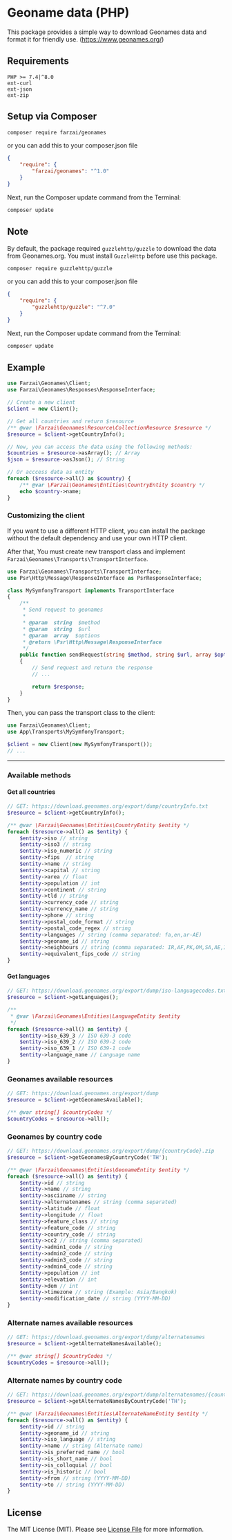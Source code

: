 # Geoname data (PHP)

This package provides a simple way to download Geonames data and format it for friendly use.
(https://www.geonames.org/)

## Requirements
```
PHP >= 7.4|^8.0
ext-curl
ext-json
ext-zip
```

## Setup via Composer
```bash
composer require farzai/geonames
```
or you can add this to your composer.json file
```json
{
    "require": {
        "farzai/geonames": "^1.0"
    }
}
```
Next, run the Composer update command from the Terminal:
```bash
composer update
```


## Note
By default, the package required `guzzlehttp/guzzle` to download the data from Geonames.org.
You must install `GuzzleHttp` before use this package.
```bash
composer require guzzlehttp/guzzle
```
or you can add this to your composer.json file
```json
{
    "require": {
        "guzzlehttp/guzzle": "^7.0"
    }
}
```
Next, run the Composer update command from the Terminal:
```bash
composer update
```

## Example
```php
use Farzai\Geonames\Client;
use Farzai\Geonames\Responses\ResponseInterface;

// Create a new client
$client = new Client();

// Get all countries and return $resource
/** @var \Farzai\Geonames\Resource\CollectionResource $resource */
$resource = $client->getCountryInfo();

// Now, you can access the data using the following methods:
$countries = $resource->asArray(); // Array
$json = $resource->asJson(); // String

// Or acccess data as entity
foreach ($resource->all() as $country) {
    /** @var \Farzai\Geonames\Entities\CountryEntity $country */
    echo $country->name;
}
```


### Customizing the client
If you want to use a different HTTP client, you can install the package without the default dependency and use your own HTTP client.

 
After that, You must create new transport class and implement `Farzai\Geonames\Transports\TransportInterface`.

```php
use Farzai\Geonames\Transports\TransportInterface;
use Psr\Http\Message\ResponseInterface as PsrResponseInterface;

class MySymfonyTransport implements TransportInterface
{
    /**
     * Send request to geonames
     *
     * @param  string  $method
     * @param  string  $url
     * @param  array  $options
     * @return \Psr\Http\Message\ResponseInterface
     */
    public function sendRequest(string $method, string $url, array $options = []): ResponseInterface
    {
        // Send request and return the response
        // ...

        return $response;
    }
}
```

Then, you can pass the transport class to the client:

```php
use Farzai\Geonames\Client;
use App\Transports\MySymfonyTransport;

$client = new Client(new MySymfonyTransport());
// ...
```


---

### Available methods


#### Get all countries
```php
// GET: https://download.geonames.org/export/dump/countryInfo.txt
$resource = $client->getCountryInfo();

/** @var \Farzai\Geonames\Entities\CountryEntity $entity */
foreach ($resource->all() as $entity) {
    $entity->iso // string
    $entity->iso3 // string
    $entity->iso_numeric // string
    $entity->fips  // string
    $entity->name // string
    $entity->capital // string
    $entity->area // float
    $entity->population // int
    $entity->continent // string
    $entity->tld // string
    $entity->currency_code // string
    $entity->currency_name // string
    $entity->phone // string
    $entity->postal_code_format // string
    $entity->postal_code_regex // string
    $entity->languages // string (comma separated: fa,en,ar-AE)
    $entity->geoname_id // string
    $entity->neighbours // string (comma separated: IR,AF,PK,OM,SA,AE,IQ)
    $entity->equivalent_fips_code // string
}
```


#### Get languages
```php
// GET: https://download.geonames.org/export/dump/iso-languagecodes.txt
$resource = $client->getLanguages();

/**
 * @var \Farzai\Geonames\Entities\LanguageEntity $entity
 */
foreach ($resource->all() as $entity) {
    $entity->iso_639_3 // ISO 639-3 code
    $entity->iso_639_2 // ISO 639-2 code
    $entity->iso_639_1 // ISO 639-1 code
    $entity->language_name // Language name
}
```


### Geonames available resources
```php
// GET: https://download.geonames.org/export/dump
$resource = $client->getGeonamesAvailable();

/** @var string[] $countryCodes */
$countryCodes = $resource->all();
```

### Geonames by country code
```php
// GET: https://download.geonames.org/export/dump/{countryCode}.zip
$resource = $client->getGeonamesByCountryCode('TH');

/** @var \Farzai\Geonames\Entities\GeonameEntity $entity */
foreach ($resource->all() as $entity) {
    $entity->id // string
    $entity->name // string
    $entity->asciiname // string
    $entity->alternatenames // string (comma separated)
    $entity->latitude // float
    $entity->longitude // float
    $entity->feature_class // string
    $entity->feature_code // string
    $entity->country_code // string
    $entity->cc2 // string (comma separated)
    $entity->admin1_code // string
    $entity->admin2_code // string
    $entity->admin3_code // string
    $entity->admin4_code // string
    $entity->population // int
    $entity->elevation // int
    $entity->dem // int
    $entity->timezone // string (Example: Asia/Bangkok)
    $entity->modification_date // string (YYYY-MM-DD)
}
```


### Alternate names available resources
```php
// GET: https://download.geonames.org/export/dump/alternatenames
$resource = $client->getAlternateNamesAvailable();

/** @var string[] $countryCodes */
$countryCodes = $resource->all();
```

### Alternate names by country code
```php
// GET: https://download.geonames.org/export/dump/alternatenames/{countryCode}.zip
$resource = $client->getAlternateNamesByCountryCode('TH');

/** @var \Farzai\Geonames\Entities\AlternateNameEntity $entity */
foreach ($resource->all() as $entity) {
    $entity->id // string
    $entity->geoname_id // string
    $entity->iso_language // string
    $entity->name // string (Alternate name)
    $entity->is_preferred_name // bool
    $entity->is_short_name // bool
    $entity->is_colloquial // bool
    $entity->is_historic // bool
    $entity->from // string (YYYY-MM-DD)
    $entity->to // string (YYYY-MM-DD)
}
```



## License
The MIT License (MIT). Please see [License File](LICENSE.md) for more information.